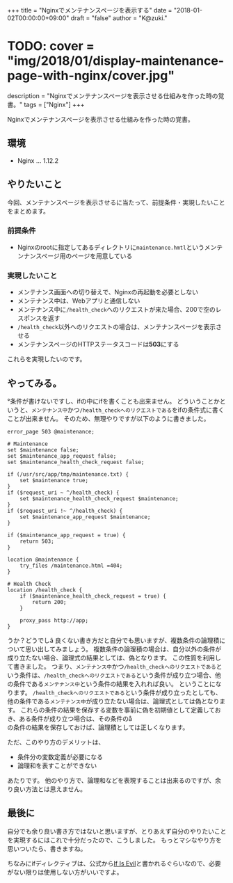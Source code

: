 +++
title = "Nginxでメンテナンスページを表示する"
date = "2018-01-02T00:00:00+09:00"
draft = "false"
author = "K@zuki."
# TODO: cover = "img/2018/01/display-maintenance-page-with-nginx/cover.jpg"
description = "Nginxでメンテナンスページを表示させる仕組みを作った時の覚書。"
tags = ["Nginx"]
+++

Nginxでメンテナンスページを表示させる仕組みを作った時の覚書。

## 環境

* Nginx ... 1.12.2

## やりたいこと
今回、メンテナンスページを表示させるに当たって、前提条件・実現したいことをまとめます。

### 前提条件

* Nginxのrootに指定してあるディレクトリに`maintenance.hmtl`というメンテンナンスページ用のページを用意している

### 実現したいこと

* メンテナンス画面への切り替えで、Nginxの再起動を必要としない
* メンテナンス中は、Webアプリと通信しない
* メンテナンス中に`/health_check`へのリクエストが来た場合、200で空のレスポンスを返す
* `/health_check`以外へのリクエストの場合は、メンテナンスページを表示させる
* メンテナンスページのHTTPステータスコードは**503**にする

これらを実現したいのです。

## やってみる。
°条件が書けないですし、ifの中にifを書くことも出来ません。
どういうことかというと、`メンテナンス中`かつ`/health_checkへのリクエストである`をifの条件式に書くことが出来ません。
そのため、無理やりですが以下のように書きました。

```nginx
error_page 503 @maintenance;

# Maintenance
set $maintenance false;
set $maintenance_app_request false;
set $maintenance_health_check_request false;

if (/usr/src/app/tmp/maintenance.txt) {
    set $maintenance true;
}
if ($request_uri ~ ^/health_check) {
    set $maintenance_health_check_request $maintenance;
}
if ($request_uri !~ ^/health_check) {
    set $maintenance_app_request $maintenance;
}

if ($maintenance_app_request = true) {
    return 503;
}

location @maintenance {
    try_files /maintenance.html =404;
}

# Health Check
location /health_check {
    if ($maintenance_health_check_request = true) {
        return 200;
    }

    proxy_pass http://app;
}
```

<M-C-G>うか？どうでしã
良くない書き方だと自分でも思いますが、複数条件の論理積について思い出してみましょう。
複数条件の論理積の場合は、自分以外の条件が成り立たない場合、論理式の結果としては、偽となります。
この性質を利用して書きました。
つまり、`メンテナンス中`かつ`/health_checkへのリクエストである`という条件は、`/health_checkへのリクエストである`という条件が成り立つ場合、他の条件である`メンテナンス中`という条件の結果を入れれば良い。
ということになります。
`/health_checkへのリクエストである`という条件が成り立ったとしても、他の条件である`メンテナンス中`が成り立たない場合は、論理式としては偽となります。
これらの条件の結果を保存する変数を事前に偽を初期値として定義しておき、ある条件が成り立つ場合は、その条件のå	
の条件の結果を保存しておけば、論理積としては正しくなります。

ただ、このやり方のデメリットは、

* 条件分の変数定義が必要になる
* 論理和を表すことができない

あたりです。
他のやり方で、論理和などを表現することは出来るのですが、余り良い方法とは思えません。

## 最後に
自分でも余り良い書き方ではないと思いますが、とりあえず自分のやりたいことを実現するにはこれで十分だったので、こうしました。
もっとマシなやり方を思いついたら、書きますね。

ちなみにifディレクティブは、公式から[If Is Evil](https://www.nginx.com/resources/wiki/start/topics/depth/ifisevil/)と書かれるぐらいなので、必要がない限りは使用しない方がいいですよ。
